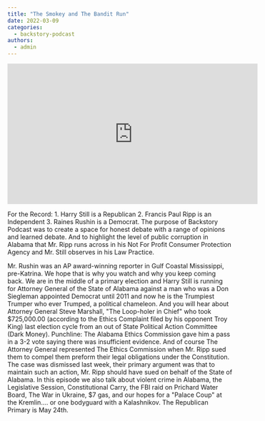 ```yaml
---
title: "The Smokey and The Bandit Run"
date: 2022-03-09
categories: 
  - backstory-podcast
authors: 
  - admin
---
```


<iframe width="560" height="315" src="https://www.youtube.com/embed/KXxEGDFOCqc" frameborder="0" allowfullscreen></iframe>

For the Record: 1. Harry Still is a Republican 2. Francis Paul Ripp is an Independent 3. Raines Rushin is a Democrat. The purpose of Backstory Podcast was to create a space for honest debate with a range of opinions and learned debate. And to highlight the level of public corruption in Alabama that Mr. Ripp runs across in his Not For Profit Consumer Protection Agency and Mr. Still observes in his Law Practice.

Mr. Rushin was an AP award-winning reporter in Gulf Coastal Mississippi, pre-Katrina. We hope that is why you watch and why you keep coming back. We are in the middle of a primary election and Harry Still is running for Attorney General of the State of Alabama against a man who was a Don Siegleman appointed Democrat until 2011 and now he is the Trumpiest Trumper who ever Trumped, a political chameleon. And you will hear about Attorney General Steve Marshall, "The Loop-holer in Chief" who took $725,000.00 (according to the Ethics Complaint filed by his opponent Troy King) last election cycle from an out of State Political Action Committee (Dark Money). Punchline: The Alabama Ethics Commission gave him a pass in a 3-2 vote saying there was insufficient evidence. And of course The Attorney General represented The Ethics Commission when Mr. Ripp sued them to compel them preform their legal obligations under the Constitution. The case was dismissed last week, their primary argument was that to maintain such an action, Mr. Ripp should have sued on behalf of the State of Alabama. In this episode we also talk about violent crime in Alabama, the Legislative Session, Constitutional Carry, the FBI raid on Prichard Water Board, The War in Ukraine, $7 gas, and our hopes for a "Palace Coup" at the Kremlin.... or one bodyguard with a Kalashnikov. The Republican Primary is May 24th.
